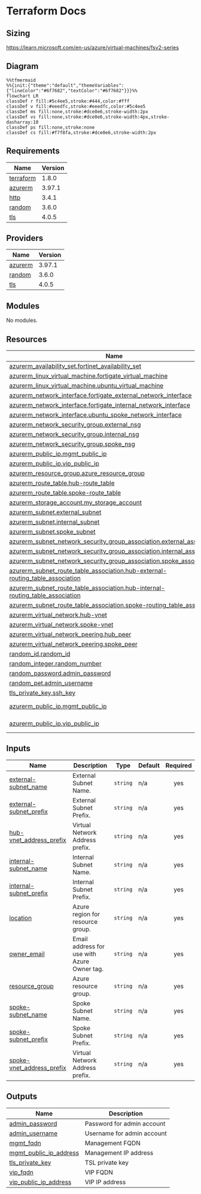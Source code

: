 # Terraform Docs

## Sizing

https://learn.microsoft.com/en-us/azure/virtual-machines/fsv2-series

## Diagram

```mermaid
%%tfmermaid
%%{init:{"theme":"default","themeVariables":{"lineColor":"#6f7682","textColor":"#6f7682"}}}%%
flowchart LR
classDef r fill:#5c4ee5,stroke:#444,color:#fff
classDef v fill:#eeedfc,stroke:#eeedfc,color:#5c4ee5
classDef ms fill:none,stroke:#dce0e6,stroke-width:2px
classDef vs fill:none,stroke:#dce0e6,stroke-width:4px,stroke-dasharray:10
classDef ps fill:none,stroke:none
classDef cs fill:#f7f8fa,stroke:#dce0e6,stroke-width:2px
```

<!-- BEGIN_TF_DOCS -->
## Requirements

| Name | Version |
|------|---------|
| <a name="requirement_terraform"></a> [terraform](#requirement\_terraform) | 1.8.0 |
| <a name="requirement_azurerm"></a> [azurerm](#requirement\_azurerm) | 3.97.1 |
| <a name="requirement_http"></a> [http](#requirement\_http) | 3.4.1 |
| <a name="requirement_random"></a> [random](#requirement\_random) | 3.6.0 |
| <a name="requirement_tls"></a> [tls](#requirement\_tls) | 4.0.5 |

## Providers

| Name | Version |
|------|---------|
| <a name="provider_azurerm"></a> [azurerm](#provider\_azurerm) | 3.97.1 |
| <a name="provider_random"></a> [random](#provider\_random) | 3.6.0 |
| <a name="provider_tls"></a> [tls](#provider\_tls) | 4.0.5 |

## Modules

No modules.

## Resources

| Name | Type |
|------|------|
| [azurerm_availability_set.fortinet_availability_set](https://registry.terraform.io/providers/hashicorp/azurerm/3.97.1/docs/resources/availability_set) | resource |
| [azurerm_linux_virtual_machine.fortigate_virtual_machine](https://registry.terraform.io/providers/hashicorp/azurerm/3.97.1/docs/resources/linux_virtual_machine) | resource |
| [azurerm_linux_virtual_machine.ubuntu_virtual_machine](https://registry.terraform.io/providers/hashicorp/azurerm/3.97.1/docs/resources/linux_virtual_machine) | resource |
| [azurerm_network_interface.fortigate_external_network_interface](https://registry.terraform.io/providers/hashicorp/azurerm/3.97.1/docs/resources/network_interface) | resource |
| [azurerm_network_interface.fortigate_internal_network_interface](https://registry.terraform.io/providers/hashicorp/azurerm/3.97.1/docs/resources/network_interface) | resource |
| [azurerm_network_interface.ubuntu_spoke_network_interface](https://registry.terraform.io/providers/hashicorp/azurerm/3.97.1/docs/resources/network_interface) | resource |
| [azurerm_network_security_group.external_nsg](https://registry.terraform.io/providers/hashicorp/azurerm/3.97.1/docs/resources/network_security_group) | resource |
| [azurerm_network_security_group.internal_nsg](https://registry.terraform.io/providers/hashicorp/azurerm/3.97.1/docs/resources/network_security_group) | resource |
| [azurerm_network_security_group.spoke_nsg](https://registry.terraform.io/providers/hashicorp/azurerm/3.97.1/docs/resources/network_security_group) | resource |
| [azurerm_public_ip.mgmt_public_ip](https://registry.terraform.io/providers/hashicorp/azurerm/3.97.1/docs/resources/public_ip) | resource |
| [azurerm_public_ip.vip_public_ip](https://registry.terraform.io/providers/hashicorp/azurerm/3.97.1/docs/resources/public_ip) | resource |
| [azurerm_resource_group.azure_resource_group](https://registry.terraform.io/providers/hashicorp/azurerm/3.97.1/docs/resources/resource_group) | resource |
| [azurerm_route_table.hub-route_table](https://registry.terraform.io/providers/hashicorp/azurerm/3.97.1/docs/resources/route_table) | resource |
| [azurerm_route_table.spoke-route_table](https://registry.terraform.io/providers/hashicorp/azurerm/3.97.1/docs/resources/route_table) | resource |
| [azurerm_storage_account.my_storage_account](https://registry.terraform.io/providers/hashicorp/azurerm/3.97.1/docs/resources/storage_account) | resource |
| [azurerm_subnet.external_subnet](https://registry.terraform.io/providers/hashicorp/azurerm/3.97.1/docs/resources/subnet) | resource |
| [azurerm_subnet.internal_subnet](https://registry.terraform.io/providers/hashicorp/azurerm/3.97.1/docs/resources/subnet) | resource |
| [azurerm_subnet.spoke_subnet](https://registry.terraform.io/providers/hashicorp/azurerm/3.97.1/docs/resources/subnet) | resource |
| [azurerm_subnet_network_security_group_association.external_association](https://registry.terraform.io/providers/hashicorp/azurerm/3.97.1/docs/resources/subnet_network_security_group_association) | resource |
| [azurerm_subnet_network_security_group_association.internal_association](https://registry.terraform.io/providers/hashicorp/azurerm/3.97.1/docs/resources/subnet_network_security_group_association) | resource |
| [azurerm_subnet_network_security_group_association.spoke_association](https://registry.terraform.io/providers/hashicorp/azurerm/3.97.1/docs/resources/subnet_network_security_group_association) | resource |
| [azurerm_subnet_route_table_association.hub-external-routing_table_association](https://registry.terraform.io/providers/hashicorp/azurerm/3.97.1/docs/resources/subnet_route_table_association) | resource |
| [azurerm_subnet_route_table_association.hub-internal-routing_table_association](https://registry.terraform.io/providers/hashicorp/azurerm/3.97.1/docs/resources/subnet_route_table_association) | resource |
| [azurerm_subnet_route_table_association.spoke-routing_table_association](https://registry.terraform.io/providers/hashicorp/azurerm/3.97.1/docs/resources/subnet_route_table_association) | resource |
| [azurerm_virtual_network.hub-vnet](https://registry.terraform.io/providers/hashicorp/azurerm/3.97.1/docs/resources/virtual_network) | resource |
| [azurerm_virtual_network.spoke-vnet](https://registry.terraform.io/providers/hashicorp/azurerm/3.97.1/docs/resources/virtual_network) | resource |
| [azurerm_virtual_network_peering.hub_peer](https://registry.terraform.io/providers/hashicorp/azurerm/3.97.1/docs/resources/virtual_network_peering) | resource |
| [azurerm_virtual_network_peering.spoke_peer](https://registry.terraform.io/providers/hashicorp/azurerm/3.97.1/docs/resources/virtual_network_peering) | resource |
| [random_id.random_id](https://registry.terraform.io/providers/hashicorp/random/3.6.0/docs/resources/id) | resource |
| [random_integer.random_number](https://registry.terraform.io/providers/hashicorp/random/3.6.0/docs/resources/integer) | resource |
| [random_password.admin_password](https://registry.terraform.io/providers/hashicorp/random/3.6.0/docs/resources/password) | resource |
| [random_pet.admin_username](https://registry.terraform.io/providers/hashicorp/random/3.6.0/docs/resources/pet) | resource |
| [tls_private_key.ssh_key](https://registry.terraform.io/providers/hashicorp/tls/4.0.5/docs/resources/private_key) | resource |
| [azurerm_public_ip.mgmt_public_ip](https://registry.terraform.io/providers/hashicorp/azurerm/3.97.1/docs/data-sources/public_ip) | data source |
| [azurerm_public_ip.vip_public_ip](https://registry.terraform.io/providers/hashicorp/azurerm/3.97.1/docs/data-sources/public_ip) | data source |

## Inputs

| Name | Description | Type | Default | Required |
|------|-------------|------|---------|:--------:|
| <a name="input_external-subnet_name"></a> [external-subnet\_name](#input\_external-subnet\_name) | External Subnet Name. | `string` | n/a | yes |
| <a name="input_external-subnet_prefix"></a> [external-subnet\_prefix](#input\_external-subnet\_prefix) | External Subnet Prefix. | `string` | n/a | yes |
| <a name="input_hub-vnet_address_prefix"></a> [hub-vnet\_address\_prefix](#input\_hub-vnet\_address\_prefix) | Virtual Network Address prefix. | `string` | n/a | yes |
| <a name="input_internal-subnet_name"></a> [internal-subnet\_name](#input\_internal-subnet\_name) | Internal Subnet Name. | `string` | n/a | yes |
| <a name="input_internal-subnet_prefix"></a> [internal-subnet\_prefix](#input\_internal-subnet\_prefix) | Internal Subnet Prefix. | `string` | n/a | yes |
| <a name="input_location"></a> [location](#input\_location) | Azure region for resource group. | `string` | n/a | yes |
| <a name="input_owner_email"></a> [owner\_email](#input\_owner\_email) | Email address for use with Azure Owner tag. | `string` | n/a | yes |
| <a name="input_resource_group"></a> [resource\_group](#input\_resource\_group) | Azure resource group. | `string` | n/a | yes |
| <a name="input_spoke-subnet_name"></a> [spoke-subnet\_name](#input\_spoke-subnet\_name) | Spoke Subnet Name. | `string` | n/a | yes |
| <a name="input_spoke-subnet_prefix"></a> [spoke-subnet\_prefix](#input\_spoke-subnet\_prefix) | Spoke Subnet Prefix. | `string` | n/a | yes |
| <a name="input_spoke-vnet_address_prefix"></a> [spoke-vnet\_address\_prefix](#input\_spoke-vnet\_address\_prefix) | Virtual Network Address prefix. | `string` | n/a | yes |

## Outputs

| Name | Description |
|------|-------------|
| <a name="output_admin_password"></a> [admin\_password](#output\_admin\_password) | Password for admin account |
| <a name="output_admin_username"></a> [admin\_username](#output\_admin\_username) | Username for admin account |
| <a name="output_mgmt_fqdn"></a> [mgmt\_fqdn](#output\_mgmt\_fqdn) | Management FQDN |
| <a name="output_mgmt_public_ip_address"></a> [mgmt\_public\_ip\_address](#output\_mgmt\_public\_ip\_address) | Management IP address |
| <a name="output_tls_private_key"></a> [tls\_private\_key](#output\_tls\_private\_key) | TSL private key |
| <a name="output_vip_fqdn"></a> [vip\_fqdn](#output\_vip\_fqdn) | VIP FQDN |
| <a name="output_vip_public_ip_address"></a> [vip\_public\_ip\_address](#output\_vip\_public\_ip\_address) | VIP IP address |
<!-- END_TF_DOCS -->
